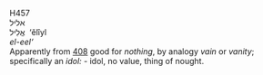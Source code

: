<body>
  <p>H457<br>  אליל  <br> אֱלִיל  ‎  ‘ĕlı̂yl  <br><i>el-eel‘ </i><br>Apparently from <a href="h0408.htm">408</a>  good for <i>nothing</i>, by analogy <i>vain</i> or <i>vanity</i>; specifically an <i>idol: - </i>idol, no value, thing of nought.<br></p>
 </body>